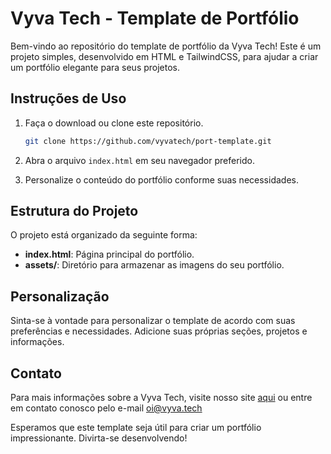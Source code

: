 # Vyva Tech - Template de Portfólio

Bem-vindo ao repositório do template de portfólio da Vyva Tech! Este é um projeto simples, desenvolvido em HTML e TailwindCSS, para ajudar a criar um portfólio elegante para seus projetos.

## Instruções de Uso

1. Faça o download ou clone este repositório.

   ```bash
   git clone https://github.com/vyvatech/port-template.git
   ```

2. Abra o arquivo `index.html` em seu navegador preferido.

3. Personalize o conteúdo do portfólio conforme suas necessidades.

## Estrutura do Projeto

O projeto está organizado da seguinte forma:

- **index.html**: Página principal do portfólio.
- **assets/**: Diretório para armazenar as imagens do seu portfólio.

## Personalização

Sinta-se à vontade para personalizar o template de acordo com suas preferências e necessidades. Adicione suas próprias seções, projetos e informações.

## Contato

Para mais informações sobre a Vyva Tech, visite nosso site [aqui](https://www.vyva.tech) ou entre em contato conosco pelo e-mail oi@vyva.tech

Esperamos que este template seja útil para criar um portfólio impressionante. Divirta-se desenvolvendo!
